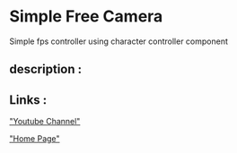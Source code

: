 # Simple Free Camera
Simple fps controller using character controller component

## description :




## Links :
["Youtube Channel"](https://www.youtube.com/channel/UC-_DDdI316_BYs7HlO260OA)

["Home Page"](https://github.com/Light974-M/UnityPersonalDataBank)